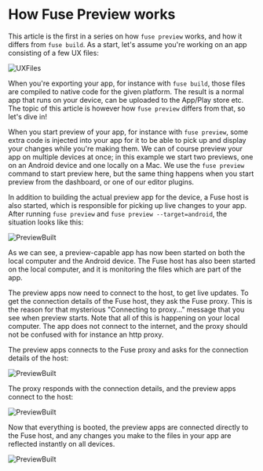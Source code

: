 # How Fuse Preview works

This article is the first in a series on how `fuse preview` works, and how it differs from `fuse build`. As a start, let's assume you're working on an app consisting of a few UX files:

![UXFiles](../../media/preview-details-ux-files.png)

When you're exporting your app, for instance with `fuse build`, those files are compiled to native code for the given platform. The result is a normal app that runs on your device, can be uploaded to the App/Play store etc. The topic of this article is however how `fuse preview` differs from that, so let's dive in!

When you start preview of your app, for instance with `fuse preview`, some extra code is injected into your app for it to be able to pick up and display your changes while you're making them. We can of course preview your app on multiple devices at once; in this example we start two previews, one on an Android device and one locally on a Mac. We use the `fuse preview` command to start preview here, but the same thing happens when you start preview from the dashboard, or one of our editor plugins.

In addition to building the actual preview app for the device, a Fuse host is also started, which is responsible for picking up live changes to your app. After running `fuse preview` and `fuse preview --target=android`, the situation looks like this:

![PreviewBuilt](../../media/preview-details-built.png)

<!-- TODO: The two boxes in the lower left should probably look like a real OS X window and a real Android device. -->

As we can see, a preview-capable app has now been started on both the local computer and the Android device. The Fuse host has also been started on the local computer, and it is monitoring the files which are part of the app.

The preview apps now need to connect to the host, to get live updates. To get the connection details of the Fuse host, they ask the Fuse proxy. This is the reason for that mysterious "Connecting to proxy..." message that you see when preview starts. Note that all of this is happening on your local computer. The app does not connect to the internet, and the proxy should not be confused with for instance an http proxy.

The preview apps connects to the Fuse proxy and asks for the connection details of the host:

![PreviewBuilt](../../media/preview-details-proxy.png)

The proxy responds with the connection details, and the preview apps connect to the host:

![PreviewBuilt](../../media/preview-details-connected.png)

Now that everything is booted, the preview apps are connected directly to the Fuse host, and any changes you make to the files in your app are reflected instantly on all devices.

![PreviewBuilt](../../media/preview-details-running.png)

<!-- TODO: Replace "Hello, World" with something that looks like an app? -->

